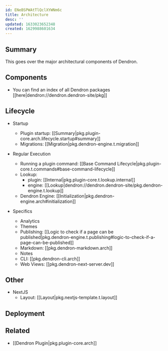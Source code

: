 ```yaml
---
id: ENeBSPWAtTlQclXYWNm6c
title: Architecture
desc: ''
updated: 1633023652348
created: 1629988601634
---
```


## Summary 

This goes over the major architectural components of Dendron.

## Components
- You can find an index of all Dendron packages [[here|dendron://dendron.dendron-site/pkg]]

## Lifecycle
- Startup
  - Plugin startup: [[Summary|pkg.plugin-core.arch.lifecycle.startup#summary]]
  - Migrations: [[Migration|pkg.dendron-engine.t.migration]]

- Regular Execution
  - Running a plugin command: [[Base Command Lifecycle|pkg.plugin-core.t.commands#base-command-lifecycle]]
  - Lookup: 
    - plugin: [[Internal|pkg.plugin-core.t.lookup.internal]]
    - engine: [[Lookup|dendron://dendron.dendron-site/pkg.dendron-engine.t.lookup]]
  - Dendron Engine: [[Initialization|pkg.dendron-engine.arch#initialization]]

- Specifics
  - Analytics
  - Themes
  - Publishing: [[Logic to check if a page can be published|pkg.dendron-engine.t.publishing#logic-to-check-if-a-page-can-be-published]]
  - Markdown: [[pkg.dendron-markdown.arch]]
  - Notes
  - CLI: [[pkg.dendron-cli.arch]]
  - Web Views: [[pkg.dendron-next-server.dev]]

## Other
- NextJS
  - Layout: [[Layout|pkg.nextjs-template.t.layout]]


## Deployment

## Related
- [[Dendron Plugin|pkg.plugin-core.arch]]
